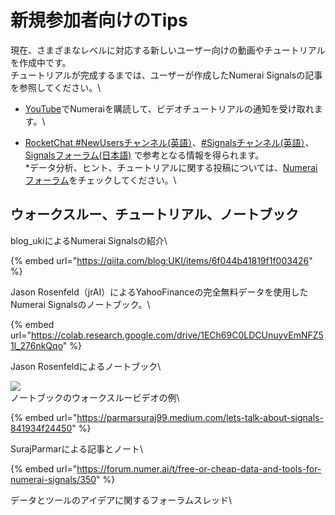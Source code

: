 # 新規参加者向けのTips

現在、さまざまなレベルに対応する新しいユーザー向けの動画やチュートリアルを作成中です。\
チュートリアルが完成するまでは、ユーザーが作成したNumerai Signalsの記事を参照してください。\


* [YouTube](https://www.youtube.com/channel/UCQt3RVSKsDpFgYIm1A-nWbA)でNumeraiを購読して、ビデオチュートリアルの通知を受け取れます。\

* [RocketChat #NewUsersチャンネル(英語）](https://community.numer.ai/channel/newusers)、[#Signalsチャンネル(英語）](https://community.numer.ai/channel/signals)、[Signalsフォーラム(日本語)](https://forum.numer.ai/t/numerai-signals/2537/5) で参考となる情報を得られます。\
  \*データ分析、ヒント、チュートリアルに関する投稿については、[Numeraiフォーラム](https://forum.numer.ai)をチェックしてください。\


## ウォークスルー、チュートリアル、ノートブック

blog\_ukiによるNumerai Signalsの紹介\


{% embed url="https://qiita.com/blog:UKI/items/6f044b41819f1f003426" %}

Jason Rosenfeld（jrAI）によるYahooFinanceの完全無料データを使用したNumerai Signalsのノートブック。\


{% embed url="https://colab.research.google.com/drive/1ECh69C0LDCUnuyvEmNFZ51l_276nkQqo" %}

Jason Rosenfeldによるノートブック\


[![](https://img.youtube.com/vi/JxxNx4Qej7M/0.jpg)](https://www.youtube.com/watch?v=JxxNx4Qej7M\&ab\_channel=Numerai)\
ノートブックのウォークスルービデオの例\


{% embed url="https://parmarsuraj99.medium.com/lets-talk-about-signals-841934f24450" %}

SurajParmarによる記事とノート\


{% embed url="https://forum.numer.ai/t/free-or-cheap-data-and-tools-for-numerai-signals/350" %}

データとツールのアイデアに関するフォーラムスレッド\
